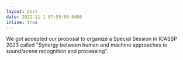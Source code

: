 ```yaml
---
layout: post
date: 2022-11-1 07:59:00-0400
inline: true
---
```


We got accepted our proposal to organize a Special Session in ICASSP 2023 called "Synergy between human and machine approaches to sound/scene recognition and processing".
